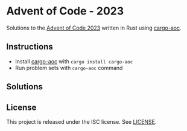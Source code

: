 # Advent of Code - 2023

Solutions to the [Advent of Code 2023](https://adventofcode.com/2023) written in Rust using [cargo-aoc](https://github.com/gobanos/cargo-aoc).

## Instructions

* Install [cargo-aoc](https://github.com/gobanos/cargo-aoc) with `cargo install cargo-aoc`
* Run problem sets with `cargo-aoc` command

## Solutions

## License

This project is released under the ISC license. See [LICENSE](LICENSE).
